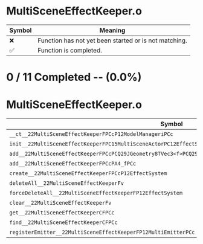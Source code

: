# MultiSceneEffectKeeper.o
| Symbol | Meaning 
| ------------- | ------------- 
| :x: | Function has not yet been started or is not matching. 
| :white_check_mark: | Function is completed. 


# 0 / 11 Completed -- (0.0%)
# MultiSceneEffectKeeper.o
| Symbol | Decompiled? |
| ------------- | ------------- |
| `__ct__22MultiSceneEffectKeeperFPCcP12ModelManageriPCc` | :x: |
| `init__22MultiSceneEffectKeeperFPC15MultiSceneActorPC12EffectSystem` | :x: |
| `add__22MultiSceneEffectKeeperFPCcPCQ29JGeometry8TVec3<f>PCQ29JGeometry8TVec3<f>PCQ29JGeometry8TVec3<f>PCc` | :x: |
| `add__22MultiSceneEffectKeeperFPCcPA4_fPCc` | :x: |
| `create__22MultiSceneEffectKeeperFPCcP12EffectSystem` | :x: |
| `deleteAll__22MultiSceneEffectKeeperFv` | :x: |
| `forceDeleteAll__22MultiSceneEffectKeeperFP12EffectSystem` | :x: |
| `clear__22MultiSceneEffectKeeperFv` | :x: |
| `get__22MultiSceneEffectKeeperCFPCc` | :x: |
| `find__22MultiSceneEffectKeeperCFPCc` | :x: |
| `registerEmitter__22MultiSceneEffectKeeperFP12MultiEmitterPCc` | :x: |
